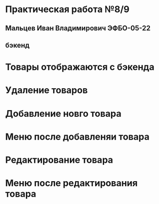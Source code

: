 #  Практическая работа №8/9
##  Мальцев Иван Владимирович ЭФБО-05-22

## бэкенд


# Товары отображаются с бэкенда


# Удаление товаров

# Добавление новго товара

# Меню после добавленяи товара

# Редактирование товара

# Меню после редактирования товара


